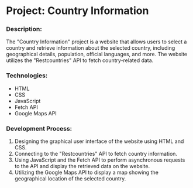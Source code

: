 # Project: Country Information

### Description:

The "Country Information" project is a website that allows users to select a country and retrieve information about the selected country, including geographical details, population, official languages, and more.
The website utilizes the "Restcountries" API to fetch country-related data.

### Technologies:

- HTML
- CSS
- JavaScript
- Fetch API
- Google Maps API

### Development Process:

1. Designing the graphical user interface of the website using HTML and CSS.
2. Connecting to the "Restcountries" API to fetch country information.
3. Using JavaScript and the Fetch API to perform asynchronous requests to the API and display the retrieved data on the website.
4. Utilizing the Google Maps API to display a map showing the geographical location of the selected country.

